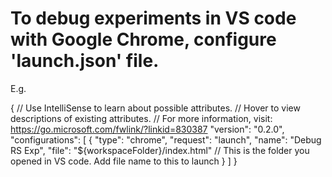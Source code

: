 # To debug experiments in VS code with Google Chrome, configure 'launch.json' file.
E.g.


{
    // Use IntelliSense to learn about possible attributes.
    // Hover to view descriptions of existing attributes.
    // For more information, visit: https://go.microsoft.com/fwlink/?linkid=830387
    "version": "0.2.0",
    "configurations": [
        {
            "type": "chrome",
            "request": "launch",
            "name": "Debug RS Exp",
            "file": "${workspaceFolder}/index.html" // This is the folder you opened in VS code. Add file name to this to launch
        }
    ]
}
